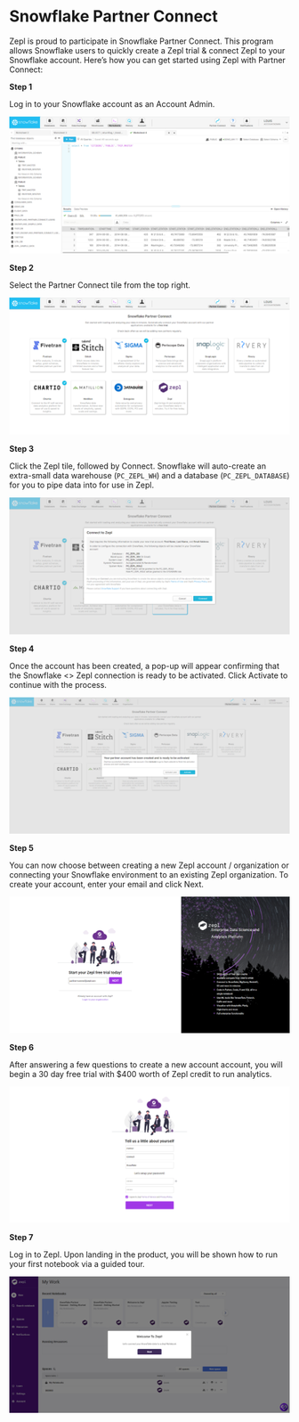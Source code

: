 # Snowflake Partner Connect

Zepl is proud to participate in Snowflake Partner Connect. This program allows Snowflake users to quickly create a Zepl trial & connect Zepl to your Snowflake account. Here’s how you can get started using Zepl with Partner Connect:

**Step 1**

Log in to your Snowflake account as an Account Admin.

<img src="../../../img/snowflake_partner_connect/step_1.png" class="image-box img-100" />

**Step 2**

Select the Partner Connect tile from the top right.

<img src="../../../img/snowflake_partner_connect/step_2.png" class="image-box img-100" />

**Step 3**

Click the Zepl tile, followed by Connect. Snowflake will auto-create an extra-small data warehouse (`PC_ZEPL_WH`) and a database (`PC_ZEPL_DATABASE`) for you to pipe data into for use in Zepl.

<img src="../../../img/snowflake_partner_connect/step_3.png" class="image-box img-100" />

**Step 4**

Once the account has been created, a pop-up will appear confirming that the Snowflake <> Zepl connection is ready to be activated. Click Activate to continue with the process.

<img src="../../../img/snowflake_partner_connect/step_4.png" class="image-box img-100" />

**Step 5**

You can now choose between creating a new Zepl account / organization or connecting your Snowflake environment to an existing Zepl organization. To create your account, enter your email and click Next.

<img src="../../../img/snowflake_partner_connect/step_5.png" class="image-box img-100" />

**Step 6**

After answering a few questions to create a new account account, you will begin a 30 day free trial with $400 worth of Zepl credit to run analytics.

<img src="../../../img/snowflake_partner_connect/step_6.png" class="image-box img-100" />

**Step 7**

Log in to Zepl. Upon landing in the product, you will be shown how to run your first notebook via a guided tour.

<img src="../../../img/snowflake_partner_connect/step_7.png" class="image-box img-100" />

